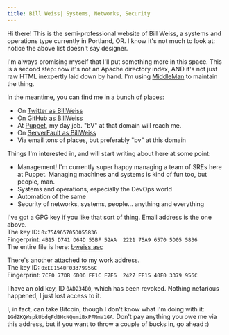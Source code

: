 ```yaml
---
title: Bill Weiss| Systems, Networks, Security
---
```


Hi there! This is the semi-professional website of Bill Weiss, a
systems and operations type currently in Portland, OR. I know it's not
much to look at: notice the above list doesn't say designer.

I'm always promising myself that I'll put something more in this
space. This is a second step: now it's not an Apache directory index,
AND it's not just raw HTML inexpertly laid down by hand.  I'm using
[MiddleMan](https://middlemanapp.com/) to maintain the thing.

In the meantime, you can find me in a bunch of places:

 * On [Twitter as BillWeiss](https://twitter.com/BillWeiss/)
 * On [GitHub as BillWeiss](https://github.com/BillWeiss)
 * At [Puppet](https://puppet.com/), my day job.  "bV" at that domain will reach me.
 * On [ServerFault as BillWeiss](http://serverfault.com/users/4117/bill-weiss)
 * Via email tons of places, but preferably "bv" at this domain

Things I'm interested in, and will start writing about here at some
point:

 * Management!  I'm currently super happy managing a team of SREs here at Puppet.
   Managing machines and systems is kind of fun too, but people, man.
 * Systems and operations, especially the DevOps world
 * Automation of the same
 * Security of networks, systems, people... anything and everything

I've got a GPG key if you like that sort of thing.  Email address is the one above.<br />
The key ID: `0x75A965705D055836`<br />
Fingerprint: `4B15 D741 D64D 55BF 52AA  2221 75A9 6570 5D05 5836`<br />
The entire file is here: [bweiss.asc](http://www.clanspum.net/~houdini/bweiss.asc)

There's another attached to my work address.<br />
The key ID: `0xEE1540F03379956C`<br />
Fingerprint: `7CE0 77DB 6D06 EF1C F7E6  2427 EE15 40F0 3379 956C`

I have an old key, ID `0AD234B0`, which has been revoked.  Nothing
nefarious happened, I just lost access to it.

I, in fact, can take Bitcoin, though I don't know what I'm doing with
it: `1GdZKQWspkUbdqFdBHcNQumiBxPFNmV1GA`.  Don't pay anything you owe me
via this address, but if you want to throw a couple of bucks in, go
ahead :)
